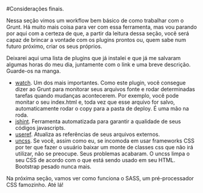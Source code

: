#Considerações finais.

Nessa seção vimos um workflow bem básico de como trabalhar com o Grunt. Há muito mais coisa para ver com essa ferramenta, mas vou parando por aqui com a certeza de que, a partir da leitura dessa seção, você será capaz de brincar a vontade com os plugins prontos ou, quem sabe num futuro próximo, criar os seus próprios.

Deixarei aqui uma lista de plugins que já instalei e que já me salvaram algumas horas do meu dia, juntamente com o link e uma breve descrição. Guarde-os na manga.


* [watch](https://github.com/gruntjs/grunt-contrib-watch). Um dos mais importantes. Como este plugin, você consegue dizer ao Grunt para monitorar seus arquivos fonte e rodar determinadas tarefas quando mudanças acontecerem. Por exemplo, você pode monitar o seu index.html e, toda vez que esse arquivo for salvo, automaticamente rodar o copy para a pasta de deploy. É uma mão na roda.
* [jshint](https://github.com/gruntjs/grunt-contrib-jshint). Ferramenta automatizada para garantir a qualidade de seus códigos javascripts.
* [useref](https://www.npmjs.com/package/grunt-useref). Atualiza as referências de seus arquivos externos.
* [uncss](https://github.com/addyosmani/grunt-uncss). Se você, assim como eu, se incomoda em usar frameworks CSS por ter que fazer o usuário baixar um monte de classes css que não irá utilizar, não se preocupe. Seus problemas acabaram. O uncss limpa o seu CSS de acordo com o que está sendo usado em seu HTML. Bootstrap pesado nunca mais.


Na próxima seção, vamos ver como funciona o SASS, um pré-processador CSS famozinho. Até lá!


